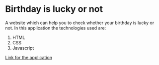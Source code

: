 # Birthday is lucky or not

A website which can help you to check whether your birthday is lucky or not.
In this application the technologies used are:

1. HTML
1. CSS
1. Javascript

[Link for the application](https://neogcamp-markeleven.netlify.app/)
